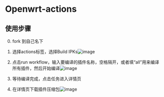 # Openwrt-actions

## 使用步骤
0. fork 到自己名下
1. 选择actions标签，选择Build IPKs![image](https://user-images.githubusercontent.com/1214708/153843131-615197e2-4ff4-4c0b-b30a-372e1c513158.png)

2. 点击run workflow，输入要编译的插件名称，空格隔开，或者填“all”用来编译所有插件，然后开始编译![image](https://user-images.githubusercontent.com/1214708/153843217-0591a7e6-4758-461e-8b2b-9bb830b87fb2.png)

3. 等待编译完成，点击任务进入详情页
4. 在详情页下载插件压缩包![image](https://user-images.githubusercontent.com/1214708/153843272-81843b45-6dc8-4945-871f-a9a467f63c33.png)
